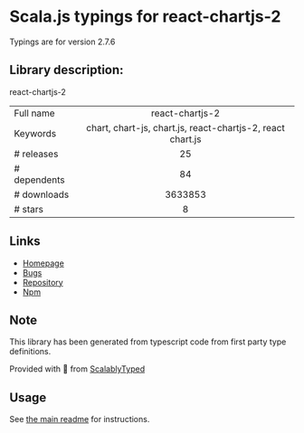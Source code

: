 
# Scala.js typings for react-chartjs-2

Typings are for version 2.7.6

## Library description:
react-chartjs-2

|                    |                 |
| ------------------ | :-------------: |
| Full name          | react-chartjs-2 |
| Keywords           | chart, chart-js, chart.js, react-chartjs-2, react chart.js |
| # releases         | 25 |
| # dependents       | 84 |
| # downloads        | 3633853 |
| # stars            | 8 |

## Links
- [Homepage](https://github.com/jerairrest/react-chartjs-2)
- [Bugs](https://github.com/jerairrest/react-chartjs-2/issues)
- [Repository](https://github.com/jerairrest/react-chartjs-2)
- [Npm](https://www.npmjs.com/package/react-chartjs-2)
    


## Note
This library has been generated from typescript code from first party type definitions.

Provided with :purple_heart: from [ScalablyTyped](https://github.com/oyvindberg/ScalablyTyped)

## Usage
See [the main readme](../../readme.md) for instructions.


